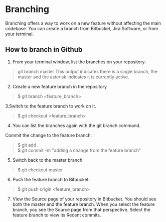# Branching
Branching offers a way to work on a new feature without affecting the main codebase. You can create a branch from Bitbucket, Jira Software, or from your terminal.

## How to branch in Github

1. From your terminal window, list the branches on your repository.
> git branch 
>  master
This output indicates there is a single branch, the master and the asterisk indicates it is currently active.
2. Create a new feature branch in the repository
> $ git branch <feature_branch>      

3.Switch to the feature branch to work on it.

> $ git checkout <feature_branch>      

4. You can list the branches again with the git branch command.

Commit the change to the feature branch:

> $ git add .  
> $ git commit -m "adding a change from the feature branch"      

5. Switch back to the master branch.

> $ git checkout master      

6. Push the feature branch to Bitbucket:

> $ git push origin <feature_branch>      

7. View the Source page of your repository in Bitbucket. You should see both the master and the feature branch. When you select the feature branch, you see the Source page from that perspective. Select the feature branch to view its Recent commits.


